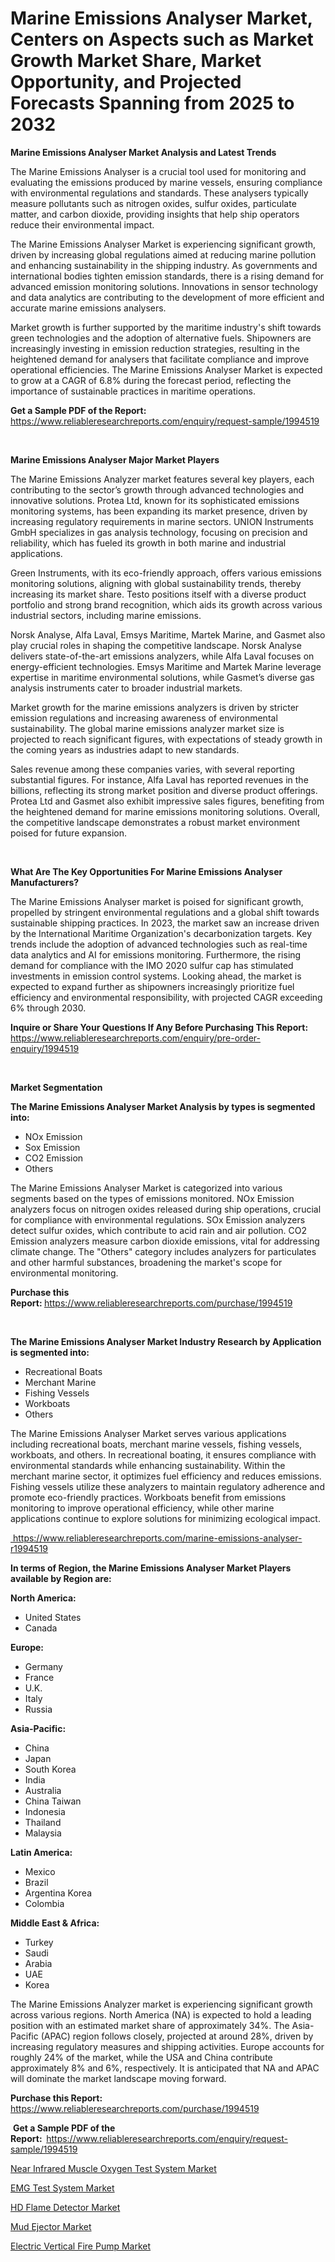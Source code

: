 <p><h1>Marine Emissions Analyser Market, Centers on Aspects such as Market Growth Market Share, Market Opportunity, and Projected Forecasts Spanning from 2025 to 2032</h1></p><p><strong>Marine Emissions Analyser Market Analysis and Latest Trends</strong></p>
<p><p>The Marine Emissions Analyser is a crucial tool used for monitoring and evaluating the emissions produced by marine vessels, ensuring compliance with environmental regulations and standards. These analysers typically measure pollutants such as nitrogen oxides, sulfur oxides, particulate matter, and carbon dioxide, providing insights that help ship operators reduce their environmental impact.</p><p>The Marine Emissions Analyser Market is experiencing significant growth, driven by increasing global regulations aimed at reducing marine pollution and enhancing sustainability in the shipping industry. As governments and international bodies tighten emission standards, there is a rising demand for advanced emission monitoring solutions. Innovations in sensor technology and data analytics are contributing to the development of more efficient and accurate marine emissions analysers.</p><p>Market growth is further supported by the maritime industry's shift towards green technologies and the adoption of alternative fuels. Shipowners are increasingly investing in emission reduction strategies, resulting in the heightened demand for analysers that facilitate compliance and improve operational efficiencies. The Marine Emissions Analyser Market is expected to grow at a CAGR of 6.8% during the forecast period, reflecting the importance of sustainable practices in maritime operations.</p></p>
<p><strong>Get a Sample PDF of the Report:&nbsp;</strong> <a href="https://www.reliableresearchreports.com/enquiry/request-sample/1994519?utm_campaign=113&utm_medium=2&utm_source=Github&utm_content=ia&utm_term=02032025&utm_id=marine-emissions-analyser">https://www.reliableresearchreports.com/enquiry/request-sample/1994519</a></p>
<p>&nbsp;</p>
<p><strong>Marine Emissions Analyser Major Market Players</strong></p>
<p><p>The Marine Emissions Analyzer market features several key players, each contributing to the sector’s growth through advanced technologies and innovative solutions. Protea Ltd, known for its sophisticated emissions monitoring systems, has been expanding its market presence, driven by increasing regulatory requirements in marine sectors. UNION Instruments GmbH specializes in gas analysis technology, focusing on precision and reliability, which has fueled its growth in both marine and industrial applications.</p><p>Green Instruments, with its eco-friendly approach, offers various emissions monitoring solutions, aligning with global sustainability trends, thereby increasing its market share. Testo positions itself with a diverse product portfolio and strong brand recognition, which aids its growth across various industrial sectors, including marine emissions.</p><p>Norsk Analyse, Alfa Laval, Emsys Maritime, Martek Marine, and Gasmet also play crucial roles in shaping the competitive landscape. Norsk Analyse delivers state-of-the-art emissions analyzers, while Alfa Laval focuses on energy-efficient technologies. Emsys Maritime and Martek Marine leverage expertise in maritime environmental solutions, while Gasmet’s diverse gas analysis instruments cater to broader industrial markets.</p><p>Market growth for the marine emissions analyzers is driven by stricter emission regulations and increasing awareness of environmental sustainability. The global marine emissions analyzer market size is projected to reach significant figures, with expectations of steady growth in the coming years as industries adapt to new standards.</p><p>Sales revenue among these companies varies, with several reporting substantial figures. For instance, Alfa Laval has reported revenues in the billions, reflecting its strong market position and diverse product offerings. Protea Ltd and Gasmet also exhibit impressive sales figures, benefiting from the heightened demand for marine emissions monitoring solutions. Overall, the competitive landscape demonstrates a robust market environment poised for future expansion.</p></p>
<p>&nbsp;</p>
<p><strong>What Are The Key Opportunities For Marine Emissions Analyser Manufacturers?</strong></p>
<p><p>The Marine Emissions Analyser market is poised for significant growth, propelled by stringent environmental regulations and a global shift towards sustainable shipping practices. In 2023, the market saw an increase driven by the International Maritime Organization's decarbonization targets. Key trends include the adoption of advanced technologies such as real-time data analytics and AI for emissions monitoring. Furthermore, the rising demand for compliance with the IMO 2020 sulfur cap has stimulated investments in emission control systems. Looking ahead, the market is expected to expand further as shipowners increasingly prioritize fuel efficiency and environmental responsibility, with projected CAGR exceeding 6% through 2030.</p></p>
<p><strong>Inquire or Share Your Questions If Any Before Purchasing This Report:</strong> <a href="https://www.reliableresearchreports.com/enquiry/pre-order-enquiry/1994519?utm_campaign=113&utm_medium=2&utm_source=Github&utm_content=ia&utm_term=02032025&utm_id=marine-emissions-analyser">https://www.reliableresearchreports.com/enquiry/pre-order-enquiry/1994519</a></p>
<p>&nbsp;</p>
<p><strong>Market Segmentation</strong></p>
<p><strong>The Marine Emissions Analyser Market Analysis by types is segmented into:</strong></p>
<p><ul><li>NOx Emission</li><li>Sox Emission</li><li>CO2 Emission</li><li>Others</li></ul></p>
<p><p>The Marine Emissions Analyser Market is categorized into various segments based on the types of emissions monitored. NOx Emission analyzers focus on nitrogen oxides released during ship operations, crucial for compliance with environmental regulations. SOx Emission analyzers detect sulfur oxides, which contribute to acid rain and air pollution. CO2 Emission analyzers measure carbon dioxide emissions, vital for addressing climate change. The "Others" category includes analyzers for particulates and other harmful substances, broadening the market's scope for environmental monitoring.</p></p>
<p><strong>Purchase this Report:&nbsp;</strong><a href="https://www.reliableresearchreports.com/purchase/1994519?utm_campaign=113&utm_medium=2&utm_source=Github&utm_content=ia&utm_term=02032025&utm_id=marine-emissions-analyser">https://www.reliableresearchreports.com/purchase/1994519</a></p>
<p>&nbsp;</p>
<p><strong>The Marine Emissions Analyser Market Industry Research by Application is segmented into:</strong></p>
<p><ul><li>Recreational Boats</li><li>Merchant Marine</li><li>Fishing Vessels</li><li>Workboats</li><li>Others</li></ul></p>
<p><p>The Marine Emissions Analyser Market serves various applications including recreational boats, merchant marine vessels, fishing vessels, workboats, and others. In recreational boating, it ensures compliance with environmental standards while enhancing sustainability. Within the merchant marine sector, it optimizes fuel efficiency and reduces emissions. Fishing vessels utilize these analyzers to maintain regulatory adherence and promote eco-friendly practices. Workboats benefit from emissions monitoring to improve operational efficiency, while other marine applications continue to explore solutions for minimizing ecological impact.</p></p>
<p><a href="https://www.reliableresearchreports.com/marine-emissions-analyser-r1994519?utm_campaign=113&utm_medium=2&utm_source=Github&utm_content=ia&utm_term=02032025&utm_id=marine-emissions-analyser">&nbsp;https://www.reliableresearchreports.com/marine-emissions-analyser-r1994519</a></p>
<p><strong>In terms of Region, the Marine Emissions Analyser Market Players available by Region are:</strong></p>
<p>
    <p> <strong> North America: </strong>
        <ul>
            <li>United States</li>
            <li>Canada</li>
        </ul>
        </p> 
    <p> <strong> Europe: </strong>
        <ul>
            <li>Germany</li>
            <li>France</li>
            <li>U.K.</li>
            <li>Italy</li>
            <li>Russia</li>
        </ul>
        </p> 
    <p> <strong> Asia-Pacific: </strong>
        <ul>
            <li>China</li>
            <li>Japan</li>
            <li>South Korea</li>
            <li>India</li>
            <li>Australia</li>
            <li>China Taiwan</li>
            <li>Indonesia</li>
            <li>Thailand</li>
            <li>Malaysia</li>
        </ul>
        </p> 
    <p> <strong> Latin America: </strong>
        <ul>
            <li>Mexico</li>
            <li>Brazil</li>
            <li>Argentina Korea</li>
            <li>Colombia</li>
        </ul>
        </p> 
    <p> <strong> Middle East & Africa: </strong>
        <ul>
            <li>Turkey</li>
            <li>Saudi</li>
            <li>Arabia</li>
            <li>UAE</li>
            <li>Korea</li>
        </ul>
    </p>
    </p>
<p><p>The Marine Emissions Analyzer market is experiencing significant growth across various regions. North America (NA) is expected to hold a leading position with an estimated market share of approximately 34%. The Asia-Pacific (APAC) region follows closely, projected at around 28%, driven by increasing regulatory measures and shipping activities. Europe accounts for roughly 24% of the market, while the USA and China contribute approximately 8% and 6%, respectively. It is anticipated that NA and APAC will dominate the market landscape moving forward.</p></p>
<p><strong>Purchase this Report: </strong><a href="https://www.reliableresearchreports.com/purchase/1994519?utm_campaign=113&utm_medium=2&utm_source=Github&utm_content=ia&utm_term=02032025&utm_id=marine-emissions-analyser">https://www.reliableresearchreports.com/purchase/1994519</a></p>
<p>&nbsp;<strong>Get a Sample PDF of the Report:&nbsp;&nbsp;</strong><a href="https://www.reliableresearchreports.com/enquiry/request-sample/1994519?utm_campaign=113&utm_medium=2&utm_source=Github&utm_content=ia&utm_term=02032025&utm_id=marine-emissions-analyser">https://www.reliableresearchreports.com/enquiry/request-sample/1994519</a></p>
<p><strong></strong></p>
<p><p><a href="https://github.com/vassihucz/Market-Research-Report-List-1/blob/main/near-infrared-muscle-oxygen-test-system-market.md?utm_campaign=113&utm_medium=2&utm_source=Github&utm_content=ia&utm_term=02032025&utm_id=marine-emissions-analyser">Near Infrared Muscle Oxygen Test System Market</a></p><p><a href="https://github.com/dibesnayee/Market-Research-Report-List-1/blob/main/emg-test-system-market.md?utm_campaign=113&utm_medium=2&utm_source=Github&utm_content=ia&utm_term=02032025&utm_id=marine-emissions-analyser">EMG Test System Market</a></p><p><a href="https://github.com/denbelnmer50/Market-Research-Report-List-1/blob/main/hd-flame-detector-market.md?utm_campaign=113&utm_medium=2&utm_source=Github&utm_content=ia&utm_term=02032025&utm_id=marine-emissions-analyser">HD Flame Detector Market</a></p><p><a href="https://github.com/shewlisapsai/Market-Research-Report-List-1/blob/main/mud-ejector-market.md?utm_campaign=113&utm_medium=2&utm_source=Github&utm_content=ia&utm_term=02032025&utm_id=marine-emissions-analyser">Mud Ejector Market</a></p><p><a href="https://github.com/krulicfidura/Market-Research-Report-List-1/blob/main/electric-vertical-fire-pump-market.md?utm_campaign=113&utm_medium=2&utm_source=Github&utm_content=ia&utm_term=02032025&utm_id=marine-emissions-analyser">Electric Vertical Fire Pump Market</a></p></p>